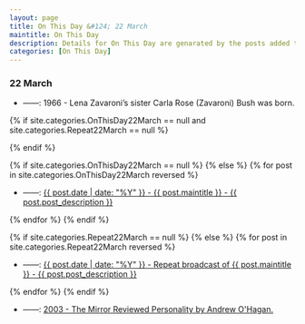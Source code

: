 ```yaml
---
layout: page
title: On This Day &#124; 22 March
maintitle: On This Day
description: Details for On This Day are genarated by the posts added to the website so the content is subject to changes/updates over time.
categories: [On This Day]
---
```


<h3>22 March</h3>

<ul>
<li> ——: 1966 - Lena Zavaroni’s sister Carla Rose (Zavaroni) Bush was born.</li>
</ul>

{% if site.categories.OnThisDay22March == null and site.categories.Repeat22March == null %}

{% endif %}

{% if site.categories.OnThisDay22March == null %}
{% else %}
{% for post in site.categories.OnThisDay22March reversed %}
<ul>
<li> ——: <a href="{{ post.url }}">{{ post.date | date: "%Y" }} - {{ post.maintitle }} - {{ post.post_description }}</a></li>
</ul>
{% endfor %}
{% endif %}

{% if site.categories.Repeat22March == null %}
{% else %}
{% for post in site.categories.Repeat22March reversed %}
<ul>
<li> ——: <a href="{{ post.url }}">{{ post.date | date: "%Y" }} - Repeat broadcast of {{ post.maintitle }} - {{ post.post_description }}</a></li>
</ul>
{% endfor %}
{% endif %}

<ul>
<li> ——: <a href="/2003-04-07-personality/#mirror">2003 - The Mirror Reviewed Personality by Andrew O'Hagan.</a></li>
</ul>



